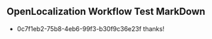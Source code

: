 ## OpenLocalization Workflow Test MarkDown
* 0c7f1eb2-75b8-4eb6-99f3-b30f9c36e23f 
thanks!<!--HONumber=Mar16_HO3-->
